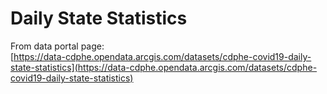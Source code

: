 # Daily State Statistics

From data portal page:  
[https://data-cdphe.opendata.arcgis.com/datasets/cdphe-covid19-daily-state-statistics](https://data-cdphe.opendata.arcgis.com/datasets/cdphe-covid19-daily-state-statistics)


